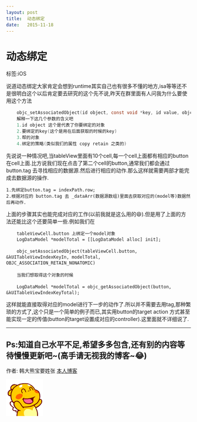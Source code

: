 ```yaml
---
layout: post
title:  动态绑定
date:   2015-11-18
---
```


# 动态绑定

标签:iOS 

说道动态绑定大家肯定会想到runtime其实自己也有很多不懂的地方,isa等等还不是很明白这个以后肯定要去研究的这个先不说,昨天在群里面有人问我为什么要使用这个方法

``` objective-c
    objc_setAssociatedObject(id object, const void *key, id value, objc_AssociationPolicy policy)
    解释一下这几个参数的含义吧
    1.id object 这个是代表了你要绑定的对象
    2.要绑定的key(这个是用在后面获取的时候的key)
    3.帮的对象
    4.绑定的策略(类似我们的属性 copy retain 之类的)
```

先说说一种情况吧,当tableView里面有10个cell,每一个cell上面都有相应的button在cell上面.比方说我们现在点击了第二个cell的button,通常我们都会通过 button.tag 去寻找相应的数据源.然后进行相应的动作.那么这样就需要两部才能完成去数据源的操作.

``` 
1.先绑定button.tag = indexPath.row; 
2.根据对应的 button.tag 去 _dataArr(数据源数组)里面去获取对应的(model等)数据然后再动作.
```

上面的步骤其实也能完成对应的工作(以前我就是这么用的😄).但是用了上面的方法还能比这个还要简单一些.例如我们在

``` 
    tableViewCell.button 上绑定一个model对象
    LogDataModel *modelTotal = [[LogDataModel alloc] init];

    objc_setAssociatedObject(tableViewCell.button, &kUITableViewIndexKeyIn, modelTotal, OBJC_ASSOCIATION_RETAIN_NONATOMIC)

    当我们想取得这个对象的时候

    LogDataModel *modelTotal = objc_getAssociatedObject(button, &kUITableViewIndexKeyTotal);

```

这样就能直接取得对应的model进行下一步的动作了.所以并不需要去用tag,那种繁琐的方式了,这个只是一个简单的例子而已,其实用button的target action 方式甚至能实现一定的传值(button的target设置成对应的controller).这里面就不详细说了.



----------

## Ps:知道自己水平不足,希望多多包含,还有别的内容等待慢慢更新吧~(高手请无视我的博客~😂)

作者: 韩大熊宝要姓张         [本人博客](http://handabao.com)

![](/images/开心.gif)

